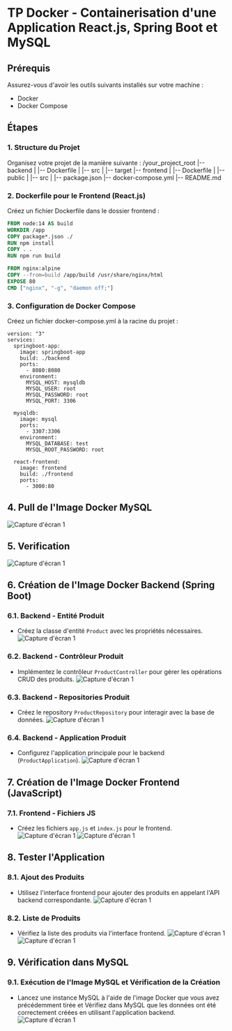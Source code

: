 # TP Docker - Containerisation d'une Application React.js, Spring Boot et MySQL

## Prérequis
Assurez-vous d'avoir les outils suivants installés sur votre machine :
- Docker
- Docker Compose

## Étapes

### 1. Structure du Projet
Organisez votre projet de la manière suivante :
/your_project_root
|-- backend
|   |-- Dockerfile
|   |-- src
|   |-- target
|-- frontend
|   |-- Dockerfile
|   |-- public
|   |-- src
|   |-- package.json
|-- docker-compose.yml
|-- README.md

### 2. Dockerfile pour le Frontend (React.js)
Créez un fichier Dockerfile dans le dossier frontend :
```Dockerfile
FROM node:14 AS build
WORKDIR /app
COPY package*.json ./
RUN npm install
COPY . .
RUN npm run build

FROM nginx:alpine
COPY --from=build /app/build /usr/share/nginx/html
EXPOSE 80
CMD ["nginx", "-g", "daemon off;"]
```
### 3. Configuration de Docker Compose
Créez un fichier docker-compose.yml à la racine du projet :
```
version: "3"
services:
  springboot-app:
    image: springboot-app
    build: ./backend
    ports:
      - 8080:8080
    environment:
      MYSQL_HOST: mysqldb
      MYSQL_USER: root
      MYSQL_PASSWORD: root
      MYSQL_PORT: 3306

  mysqldb:
    image: mysql
    ports:
      - 3307:3306
    environment:
      MYSQL_DATABASE: test
      MYSQL_ROOT_PASSWORD: root

  react-frontend:
    image: frontend
    build: ./frontend
    ports:
      - 3000:80
```
## 4. Pull de l'Image Docker MySQL

![Capture d'écran 1](images/pullingTheImages1.pngg)

## 5. Verification 

![Capture d'écran 1](images/ImageWithPorteName.png)

## 6. Création de l'Image Docker Backend (Spring Boot)

### 6.1. Backend - Entité Produit

- Créez la classe d'entité `Product` avec les propriétés nécessaires.
![Capture d'écran 1](images/EntityProduct.png)

### 6.2. Backend - Contrôleur Produit

- Implémentez le contrôleur `ProductController` pour gérer les opérations CRUD des produits.
![Capture d'écran 1](images/ControllerProduct.png)

### 6.3. Backend - Repositories Produit

- Créez le repository `ProductRepository` pour interagir avec la base de données.
![Capture d'écran 1](images/ProductRepository.png)

### 6.4. Backend - Application Produit

- Configurez l'application principale pour le backend (`ProductApplication`).
![Capture d'écran 1](images/applicationProperties.png)

## 7. Création de l'Image Docker Frontend (JavaScript)

### 7.1. Frontend - Fichiers JS

- Créez les fichiers `app.js` et `index.js` pour le frontend.
![Capture d'écran 1](images/appJS.png)
![Capture d'écran 1](images/indexJS.png)

## 8. Tester l'Application

### 8.1. Ajout des Produits

- Utilisez l'interface frontend pour ajouter des produits en appelant l'API backend correspondante.
![Capture d'écran 1](images/AjoutDeProduit.png)

### 8.2. Liste de Produits

- Vérifiez la liste des produits via l'interface frontend.
![Capture d'écran 1](images/laListeDeProduit.png)
![Capture d'écran 1](images/laListeDeProduit2.png)

## 9. Vérification dans MySQL

### 9.1. Exécution de l'Image MySQL et Vérification de la Création

- Lancez une instance MySQL à l'aide de l'image Docker que vous avez précédemment tirée et Vérifiez dans MySQL que les données ont été correctement créées en utilisant l'application backend.
![Capture d'écran 1](images/testerLaCreation.png)








